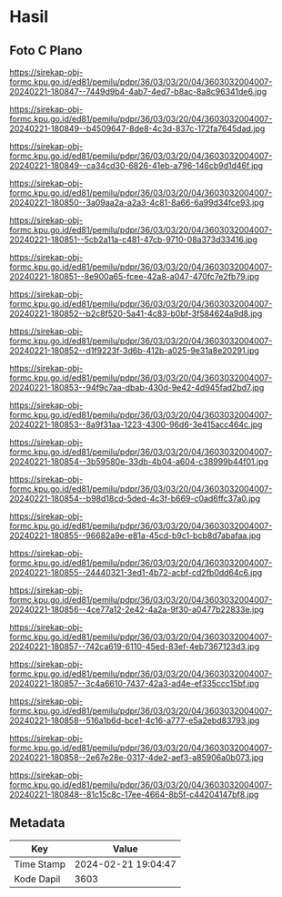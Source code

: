# Hasil

## Foto C Plano

https://sirekap-obj-formc.kpu.go.id/ed81/pemilu/pdpr/36/03/03/20/04/3603032004007-20240221-180847--7449d9b4-4ab7-4ed7-b8ac-8a8c96341de6.jpg

https://sirekap-obj-formc.kpu.go.id/ed81/pemilu/pdpr/36/03/03/20/04/3603032004007-20240221-180849--b4509647-8de8-4c3d-837c-172fa7645dad.jpg

https://sirekap-obj-formc.kpu.go.id/ed81/pemilu/pdpr/36/03/03/20/04/3603032004007-20240221-180849--ca34cd30-6826-41eb-a796-146cb9d1d46f.jpg

https://sirekap-obj-formc.kpu.go.id/ed81/pemilu/pdpr/36/03/03/20/04/3603032004007-20240221-180850--3a09aa2a-a2a3-4c81-8a66-6a99d34fce93.jpg

https://sirekap-obj-formc.kpu.go.id/ed81/pemilu/pdpr/36/03/03/20/04/3603032004007-20240221-180851--5cb2a11a-c481-47cb-9710-08a373d33416.jpg

https://sirekap-obj-formc.kpu.go.id/ed81/pemilu/pdpr/36/03/03/20/04/3603032004007-20240221-180851--8e900a65-fcee-42a8-a047-470fc7e2fb79.jpg

https://sirekap-obj-formc.kpu.go.id/ed81/pemilu/pdpr/36/03/03/20/04/3603032004007-20240221-180852--b2c8f520-5a41-4c83-b0bf-3f584624a9d8.jpg

https://sirekap-obj-formc.kpu.go.id/ed81/pemilu/pdpr/36/03/03/20/04/3603032004007-20240221-180852--d1f9223f-3d6b-412b-a025-9e31a8e20291.jpg

https://sirekap-obj-formc.kpu.go.id/ed81/pemilu/pdpr/36/03/03/20/04/3603032004007-20240221-180853--94f9c7aa-dbab-430d-9e42-4d945fad2bd7.jpg

https://sirekap-obj-formc.kpu.go.id/ed81/pemilu/pdpr/36/03/03/20/04/3603032004007-20240221-180853--8a9f31aa-1223-4300-96d6-3e415acc464c.jpg

https://sirekap-obj-formc.kpu.go.id/ed81/pemilu/pdpr/36/03/03/20/04/3603032004007-20240221-180854--3b59580e-33db-4b04-a604-c38999b44f01.jpg

https://sirekap-obj-formc.kpu.go.id/ed81/pemilu/pdpr/36/03/03/20/04/3603032004007-20240221-180854--b98d18cd-5ded-4c3f-b669-c0ad6ffc37a0.jpg

https://sirekap-obj-formc.kpu.go.id/ed81/pemilu/pdpr/36/03/03/20/04/3603032004007-20240221-180855--96682a9e-e81a-45cd-b9c1-bcb8d7abafaa.jpg

https://sirekap-obj-formc.kpu.go.id/ed81/pemilu/pdpr/36/03/03/20/04/3603032004007-20240221-180855--24440321-3ed1-4b72-acbf-cd2fb0dd64c6.jpg

https://sirekap-obj-formc.kpu.go.id/ed81/pemilu/pdpr/36/03/03/20/04/3603032004007-20240221-180856--4ce77a12-2e42-4a2a-9f30-a0477b22833e.jpg

https://sirekap-obj-formc.kpu.go.id/ed81/pemilu/pdpr/36/03/03/20/04/3603032004007-20240221-180857--742ca619-6110-45ed-83ef-4eb7367123d3.jpg

https://sirekap-obj-formc.kpu.go.id/ed81/pemilu/pdpr/36/03/03/20/04/3603032004007-20240221-180857--3c4a6610-7437-42a3-ad4e-ef335ccc15bf.jpg

https://sirekap-obj-formc.kpu.go.id/ed81/pemilu/pdpr/36/03/03/20/04/3603032004007-20240221-180858--516a1b6d-bce1-4c16-a777-e5a2ebd83793.jpg

https://sirekap-obj-formc.kpu.go.id/ed81/pemilu/pdpr/36/03/03/20/04/3603032004007-20240221-180858--2e67e28e-0317-4de2-aef3-a85906a0b073.jpg

https://sirekap-obj-formc.kpu.go.id/ed81/pemilu/pdpr/36/03/03/20/04/3603032004007-20240221-180848--81c15c8c-17ee-4664-8b5f-c44204147bf8.jpg


## Metadata

| Key        | Value               |
| ---------- | ------------------- |
| Time Stamp | 2024-02-21 19:04:47 |
| Kode Dapil | 3603                |



